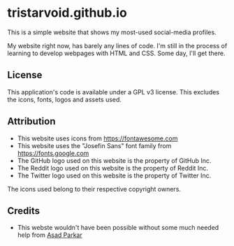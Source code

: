 # tristarvoid.github.io

This is a simple website that shows my most-used social-media profiles.

My website right now, has barely any lines of code. I'm still in the process of learning to develop webpages with HTML and CSS. Some day, I'll get there.

## License

This application's code is available under a GPL v3 license. This excludes the icons, fonts, logos and assets used.

## Attribution

- This website uses icons from https://fontawesome.com
- This website uses the "Josefin Sans" font family from https://fonts.google.com
- The GitHub logo used on this website is the property of GitHub Inc.
- The Reddit logo used on this website is the property of Reddit Inc.
- The Twitter logo used on this website is the property of Twitter Inc.

The icons used belong to their respective copyright owners.

## Credits

- This webste wouldn't have been possible without some much needed help from [Asad Parkar](https://github.com/asadparkar)
